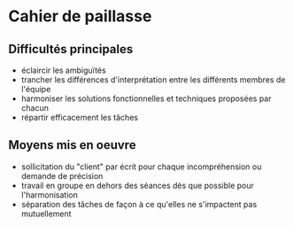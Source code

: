 # Cahier de paillasse

## Difficultés principales
* éclaircir les ambiguïtés 
* trancher les différences d'interprétation entre les différents membres de l'équipe
* harmoniser les solutions fonctionnelles et techniques proposées par chacun
* répartir efficacement les tâches
## Moyens mis en oeuvre
* sollicitation du "client" par écrit pour chaque incompréhension ou demande de précision
* travail en groupe en dehors des séances dès que possible pour l'harmonisation
* séparation des tâches de façon à ce qu'elles ne s'impactent pas mutuellement
